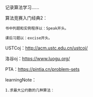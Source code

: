 记录算法学习......

算法竞赛入门经典2：

	书中列题和实例程序以：Speak开头。

	课后习题以：excise开头。
	
USTCoj：http://acm.ustc.edu.cn/ustcoj/

洛谷oj：https://www.luogu.org/

PTA：https://pintia.cn/problem-sets

learningNote：
	
	1.求最大公约数的几种算法：
